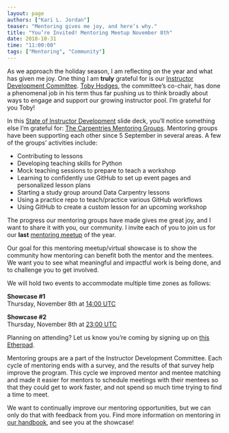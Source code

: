 ```yaml
---
layout: page
authors: ["Kari L. Jordan"]
teaser: "Mentoring gives me joy, and here’s why."
title: "You’re Invited! Mentoring Meetup November 8th"
date: 2018-10-31
time: "11:00:00"
tags: ["Mentoring", "Community"]
---
```


As we approach the holiday season, I am reflecting on the year and what has given me joy. One thing I am __truly__ grateful for is our [Instructor Development Committee](https://carpentries.org/blog/2018/08/instructor-dev-cttee/). [Toby Hodges](https://twitter.com/tbyhdgs), the committee’s co-chair, has done a phenomenal job in his term thus far pushing us to think broadly about ways to engage and support our growing instructor pool. I’m grateful for you Toby!

In this [State of Instructor Development](https://docs.google.com/presentation/d/1Hg0-CPUTlAJWka7FEO1865_sCtqC6RsDplWS00s20hk/edit?usp=sharing) slide deck, you’ll notice something else I’m grateful for: [The Carpentries Mentoring Groups](https://pad.carpentries.org/mentoring-groups). Mentoring groups have been supporting each other since 5 September in several areas. A few of the groups’ activities include:

- Contributing to lessons
- Developing teaching skills for Python
- Mock teaching sessions to prepare to teach a workshop
- Learning to confidently use GitHub to set up event pages and personalized lesson plans
- Starting a study group around Data Carpentry lessons
- Using a practice repo to teach/practice various GitHub workflows
- Using GitHub to create a custom lesson for an upcoming workshop

The progress our mentoring groups have made gives me great joy, and I want to share it with you, our community. I invite each of you to join us for our __last__ [mentoring meetup](https://github.com/carpentries/instructor-development/blob/master/mentoring-groups/virtual-showcase.md) of the year.

Our goal for this mentoring meetup/virtual showcase is to show the community how mentoring can benefit both the mentor and the mentees. We want you to see what meaningful and impactful work is being done, and to challenge you to get involved.

We will hold two events to accommodate multiple time zones as follows:

__Showcase #1__  
Thursday, November 8th at [14:00 UTC](https://www.timeanddate.com/worldclock/fixedtime.html?msg=Carpentries+Mentoring+Groups+Showcase+1&iso=20181108T09&p1=179&ah=1) 

__Showcase #2__  
Thursday, November 8th at [23:00 UTC](https://www.timeanddate.com/worldclock/fixedtime.html?msg=Carpentries+Mentoring+Groups+Showcase+2&iso=20181108T18&p1=179&ah=1)

Planning on attending? Let us know you’re coming by signing up on [this Etherpad](https://pad.carpentries.org/mentoring-groups).

Mentoring groups are a part of the Instructor Development Committee. Each cycle of mentoring ends with a survey, and the results of that survey help improve the program. This cycle we improved mentor and mentee matching and made it easier for mentors to schedule meetings with their mentees so that they could get to work faster, and not spend so much time trying to find a time to meet.

We want to continually improve our mentoring opportunities, but we can only do that with feedback from you. Find more information on mentoring in [our handbook](https://docs.carpentries.org/topic_folders/mentoring/mentoring-groups.html), and see you at the showcase!
